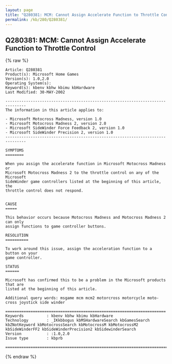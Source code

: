```yaml
---
layout: page
title: "Q280381: MCM: Cannot Assign Accelerate Function to Throttle Control"
permalink: /kb/280/Q280381/
---
```


## Q280381: MCM: Cannot Assign Accelerate Function to Throttle Control

{% raw %}

	Article: Q280381
	Product(s): Microsoft Home Games
	Version(s): 1.0,2.0
	Operating System(s): 
	Keyword(s): kbenv kbhw kbimu kbHardware
	Last Modified: 30-MAY-2002
	
	-------------------------------------------------------------------------------
	The information in this article applies to:
	
	- Microsoft Motocross Madness, version 1.0 
	- Microsoft Motocross Madness 2, version 2.0 
	- Microsoft SideWinder Force Feedback 2, version 1.0 
	- Microsoft SideWinder Precision 2, version 1.0 
	-------------------------------------------------------------------------------
	
	SYMPTOMS
	========
	
	When you assign the accelerate function in Microsoft Motocross Madness or
	Microsoft Motocross Madness 2 to the throttle control on any of the Microsoft
	SideWinder game controllers listed at the beginning of this article, the
	throttle control does not respond.
	
	
	CAUSE
	=====
	
	This behavior occurs because Motocross Madness and Motocross Madness 2 can only
	assign functions to game controller buttons.
	
	RESOLUTION
	==========
	
	To work around this issue, assign the acceleration function to a button on your
	game controller.
	
	STATUS
	======
	
	Microsoft has confirmed this to be a problem in the Microsoft products that are
	listed at the beginning of this article.
	
	Additional query words: msgame mcm mcm2 motorcross motorcycle moto-cross joystick side winder
	
	======================================================================
	Keywords          : kbenv kbhw kbimu kbHardware 
	Technology        : _IKkbbogus kbMSHardwareSearch kbGamesSearch kbZNotKeyword kbMotocrossSearch kbMotocrossM kbMotocrossM2 kbSideWinderFF2 kbSideWinderPrecision2 kbSidewinderSearch
	Version           : :1.0,2.0
	Issue type        : kbprb
	
	=============================================================================
	

{% endraw %}
